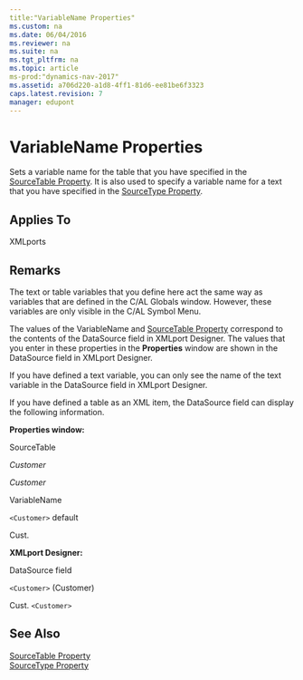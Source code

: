 ```yaml
---
title:"VariableName Properties"
ms.custom: na
ms.date: 06/04/2016
ms.reviewer: na
ms.suite: na
ms.tgt_pltfrm: na
ms.topic: article
ms-prod:"dynamics-nav-2017"
ms.assetid: a706d220-a1d8-4ff1-81d6-ee81be6f3323
caps.latest.revision: 7
manager: edupont
---
```

# VariableName Properties
Sets a variable name for the table that you have specified in the [SourceTable Property](SourceTable-Property.md). It is also used to specify a variable name for a text that you have specified in the [SourceType Property](SourceType-Property.md).  
  
## Applies To  
 XMLports  
  
## Remarks  
 The text or table variables that you define here act the same way as variables that are defined in the C\/AL Globals window. However, these variables are only visible in the C\/AL Symbol Menu.  
  
 The values of the VariableName and [SourceTable Property](SourceTable-Property.md) correspond to the contents of the DataSource field in XMLport Designer. The values that you enter in these properties in the **Properties** window are shown in the DataSource field in XMLport Designer.  
  
 If you have defined a text variable, you can only see the name of the text variable in the DataSource field in XMLport Designer.  
  
 If you have defined a table as an XML item, the DataSource field can display the following information.  
  
 **Properties window:**  
  
 SourceTable  
  
 *Customer*  
  
 *Customer*  
  
 VariableName  
  
 `<Customer>` default  
  
 Cust.  
  
 **XMLport Designer:**  
  
 DataSource field  
  
 `<Customer>` \(Customer\)  
  
 Cust. `<Customer>`  
  
## See Also  
 [SourceTable Property](SourceTable-Property.md)   
 [SourceType Property](SourceType-Property.md)
